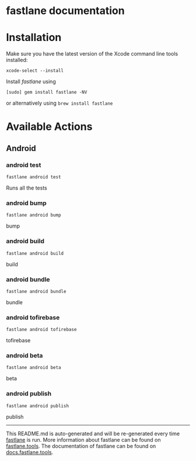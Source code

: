 fastlane documentation
================
# Installation

Make sure you have the latest version of the Xcode command line tools installed:

```
xcode-select --install
```

Install _fastlane_ using
```
[sudo] gem install fastlane -NV
```
or alternatively using `brew install fastlane`

# Available Actions
## Android
### android test
```
fastlane android test
```
Runs all the tests
### android bump
```
fastlane android bump
```
bump
### android build
```
fastlane android build
```
build
### android bundle
```
fastlane android bundle
```
bundle
### android tofirebase
```
fastlane android tofirebase
```
tofirebase
### android beta
```
fastlane android beta
```
beta
### android publish
```
fastlane android publish
```
publish

----

This README.md is auto-generated and will be re-generated every time [fastlane](https://fastlane.tools) is run.
More information about fastlane can be found on [fastlane.tools](https://fastlane.tools).
The documentation of fastlane can be found on [docs.fastlane.tools](https://docs.fastlane.tools).
